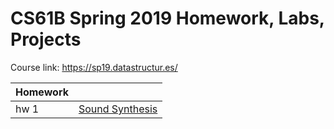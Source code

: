 # CS61B Spring 2019 Homework, Labs, Projects
Course link: https://sp19.datastructur.es/

|Homework |         |
|---------|---------|
| hw 1    | [Sound Synthesis](https://github.com/HUA1846/CS61B_Self_Study/tree/main/hw1%20-%20Sound%20Synthesis)
